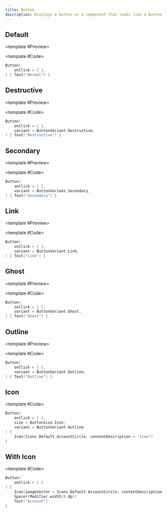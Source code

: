 ```yaml
---
title: Button
description: Displays a button or a component that looks like a button.
---
```


<DocsPage
    :title="frontmatter.title" 
    :description="frontmatter.description"
    path="views/components/Button.md">

## Default

<TabPreview>

<template #Preview>

<Preview name="button" variant="default"/>

</template>

<template #Code>

```kotlin
Button(
    onClick = { },
) { Text("Normal") }
```

</template>

</TabPreview>

## Destructive

<TabPreview>

<template #Preview>
<Preview name="button" variant="destructive"/>
</template>

<template #Code>

```kotlin
Button(
    onClick = { },
    variant = ButtonVariant.Destructive,
) { Text("Destructive") }
```

</template>

</TabPreview>

## Secondary

<TabPreview>

<template #Preview>
<Preview name="button" variant="secondary"/>
</template>

<template #Code>

```kotlin
Button(
    onClick = { },
    variant = ButtonVariant.Secondary,
) { Text("Secondary") }
```

</template>

</TabPreview>

## Link

<TabPreview>

<template #Preview>
<Preview name="button" variant="link"/>
</template>

<template #Code>

```kotlin
Button(
    onClick = { },
    variant = ButtonVariant.Link,
) { Text("Link") }
```

</template>

</TabPreview>

## Ghost

<TabPreview>

<template #Preview>
<Preview name="button" variant="ghost"/>
</template>

<template #Code>

```kotlin
Button(
    onClick = { },
    variant = ButtonVariant.Ghost,
) { Text("Ghost") }
```

</template>

</TabPreview>

## Outline

<TabPreview>

<template #Preview>
<Preview name="button" variant="outline"/>
</template>

<template #Code>

```kotlin
Button(
    onClick = { },
    variant = ButtonVariant.Outline,
) { Text("Outline") }
```

</template>

</TabPreview>

## Icon

<TabPreview>
<template #Preview>
<Preview name="button" variant="icon"/>

</template>

<template #Code>

```kotlin
Button(
    onClick = { },
    size = ButtonSize.Icon,
    variant = ButtonVariant.Outline
) {
    Icon(Icons.Default.AccountCircle, contentDescription = "Icon")
}
```

</template>

</TabPreview>

## With Icon

<TabPreview>
<template #Preview>
<Preview name="button" variant="with-icon"/>

</template>

<template #Code>

```kotlin
Button(
    onClick = { }
) {
    Icon(imageVector = Icons.Default.AccountCircle, contentDescription = "Icon")
    Spacer(Modifier.width(8.dp))
    Text("Account")
}
```

</template>

</TabPreview>

</DocsPage>
